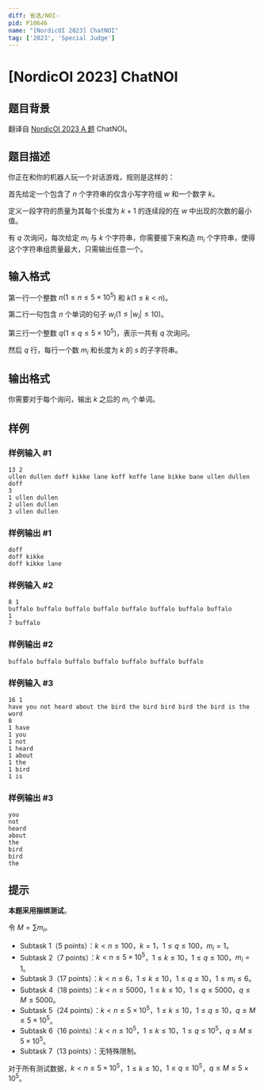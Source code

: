 ```yaml
---
diff: 省选/NOI-
pid: P10646
name: "[NordicOI 2023] ChatNOI"
tag: ['2023', 'Special Judge']
---
```

# [NordicOI 2023] ChatNOI
## 题目背景

翻译自 [NordicOI 2023 A 题](https://noi23.kattis.com/contests/noi23/problems/chatnoi) ChatNOI。
## 题目描述

你正在和你的机器人玩一个对话游戏，规则是这样的：

首先给定一个包含了 $n$ 个字符串的仅含小写字符组 $w$ 和一个数字 $k$。

定义一段字符的质量为其每个长度为 $k+1$ 的连续段的在 $w$ 中出现的次数的最小值。

有 $q$ 次询问，每次给定 $m_i$ 与 $k$ 个字符串，你需要接下来构造 $m_i$ 个字符串，使得这个字符串组质量最大，只需输出任意一个。
## 输入格式

第一行一个整数 $n(1 \leq n \leq 5 \times 10^5)$ 和 $k (1 \leq k < n)$。

第二行一句包含 $n$ 个单词的句子 $w_i( 1\leq|w_i|
\leq10)$。

第三行一个整数 $q(1 \leq q \leq 5 \times 10^5)$，表示一共有 $q$ 次询问。

然后 $q$ 行，每行一个数 $m_i$ 和长度为 $k$ 的 $s$ 的子字符串。
## 输出格式

你需要对于每个询问，输出 $k$ 之后的 $m_i$ 个单词。
## 样例

### 样例输入 #1
```
13 2
ullen dullen doff kikke lane koff koffe lane bikke bane ullen dullen doff
3
1 ullen dullen
2 ullen dullen
3 ullen dullen
```
### 样例输出 #1
```
doff 
doff kikke 
doff kikke lane 
```
### 样例输入 #2
```
8 1
buffalo buffalo buffalo buffalo buffalo buffalo buffalo buffalo
1
7 buffalo
```
### 样例输出 #2
```
buffalo buffalo buffalo buffalo buffalo buffalo buffalo 
```
### 样例输入 #3
```
16 1
have you not heard about the bird the bird bird bird the bird is the word
8
1 have
1 you
1 not
1 heard
1 about
1 the
1 bird
1 is
```
### 样例输出 #3
```
you 
not 
heard 
about 
the 
bird 
bird 
the 
```
## 提示

**本题采用捆绑测试**。

令 $M = \sum m_i$。

- Subtask 1（5 points）：$k < n \leq 100$，$k = 1$，$1 \leq q \leq 100$，$m_i = 1$。
- Subtask 2（7 points）：$k < n \leq 5 \times 10^5$，$1 \leq k \leq 10$，$1 \leq q \leq 100$，$m_i = 1$。
- Subtask 3（17 points）：$k < n \leq 6$，$1 \leq k \leq 10$，$1 \leq q \leq 10$，$1 \leq m_i \leq 6$。
- Subtask 4（18 points）：$k < n \leq 5000$，$1 \leq k \leq10$，$1 \leq q \leq 5000$，$q \leq M \leq 5000$。
- Subtask 5（24 points）：$k < n \leq 5 \times 10^5$，$1 \leq k \leq 10$，$1 \leq q \leq 10$，$q \leq M \leq 5 \times 10^5$。
- Subtask 6（16 points）：$k < n \leq 10^5$，$1 \leq k \leq10$，$1 \leq q \leq 10^5$，$q \leq M \leq 5 \times 10^5$。
- Subtask 7（13 points）：无特殊限制。

对于所有测试数据，$k < n \leq 5 \times 10^5$，$1 \leq k \leq 10$，$1 \leq q \leq 10^5$，$q \leq M \leq 5 \times 10^5$。
